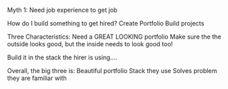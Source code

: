 Myth 1: 
Need job experience to get job

How do I build something to get hired?
Create Portfolio
Build projects 

Three Characteristics:
Need a GREAT LOOKING portfolio
Make sure the the outside looks good, but the inside needs to look good too! 

Build it in the stack the hirer is using....

Overall, the big three is:
Beautiful portfolio
Stack they use
Solves problem they are familiar with
